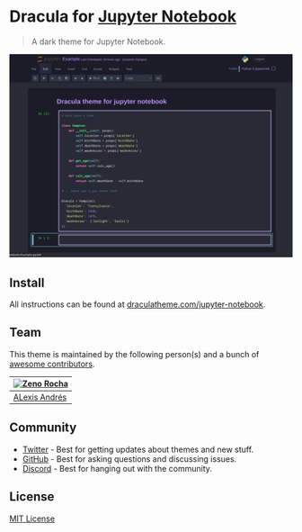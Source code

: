 # Dracula for [Jupyter Notebook](https://jupyter.org/)

> A dark theme for Jupyter Notebook.

![Screenshot](./screenshot.png)

## Install

All instructions can be found at [draculatheme.com/jupyter-notebook](https://draculatheme.com/jupyter-notebook).

## Team

This theme is maintained by the following person(s) and a bunch of [awesome contributors](https://github.com/dracula/foobar/graphs/contributors).

| [![Zeno Rocha](https://github.com/lex-andr.png?size=100)](https://github.com/lex-andr) |
| ---------------------------------------------------------------------------------------- |
| [ALexis Andrés](https://github.com/lex-andr)                                               |

## Community

- [Twitter](https://twitter.com/draculatheme) - Best for getting updates about themes and new stuff.
- [GitHub](https://github.com/dracula/dracula-theme/discussions) - Best for asking questions and discussing issues.
- [Discord](https://draculatheme.com/discord-invite) - Best for hanging out with the community.

## License

[MIT License](./LICENSE)
